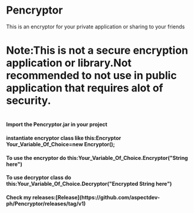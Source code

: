 # Pencryptor
This is an encryptor for your private application or sharing to your friends
<H1>Note:This is not a secure encryption application or library.Not recommended to not use in public application that requires alot of security.<h1>
  <h3><How to use in your project></h3>
    <h4>Import the Pencryptor.jar in your project </h4>
     <h4>instantiate encryptor class like this:Encryptor Your_Variable_Of_Choice=new Encryptor();</h4>
     <h4>To use the encryptor do this:Your_Variable_Of_Choice.Encryptor("String here")</h4>
    <h4>To use decryptor class do this:Your_Variable_Of_Choice.Decryptor("Encrypted String here")</h4>
    <h4> Check my releases:[Release](https://github.com/aspectdev-ph/Pencryptor/releases/tag/v1)</h4>
